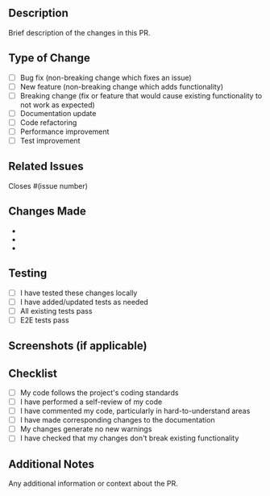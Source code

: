 ## Description

Brief description of the changes in this PR.

## Type of Change

- [ ] Bug fix (non-breaking change which fixes an issue)
- [ ] New feature (non-breaking change which adds functionality)
- [ ] Breaking change (fix or feature that would cause existing functionality to not work as expected)
- [ ] Documentation update
- [ ] Code refactoring
- [ ] Performance improvement
- [ ] Test improvement

## Related Issues

Closes #(issue number)

## Changes Made

- 
- 
- 

## Testing

- [ ] I have tested these changes locally
- [ ] I have added/updated tests as needed
- [ ] All existing tests pass
- [ ] E2E tests pass

## Screenshots (if applicable)

## Checklist

- [ ] My code follows the project's coding standards
- [ ] I have performed a self-review of my code
- [ ] I have commented my code, particularly in hard-to-understand areas
- [ ] I have made corresponding changes to the documentation
- [ ] My changes generate no new warnings
- [ ] I have checked that my changes don't break existing functionality

## Additional Notes

Any additional information or context about the PR.
